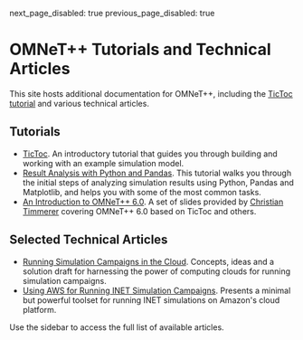 next_page_disabled: true
previous_page_disabled: true

# OMNeT++ Tutorials and Technical Articles

This site hosts additional documentation for OMNeT++, including the [TicToc
tutorial](tutorials/tictoc/index.md) and various technical articles.

## Tutorials

- [TicToc](tutorials/tictoc/index.md). An introductory tutorial that guides you
  through building and working with an example simulation model.
- [Result Analysis with Python and Pandas](tutorials/pandas/index.md). This
  tutorial walks you through the initial steps of analyzing simulation results
  using Python, Pandas and Matplotlib, and helps you with some of the most
  common tasks.
- [An Introduction to OMNeT++ 6.0](https://www.slideshare.net/christian.timmerer/an-introduction-to-omnet-60).
  A set of slides provided by [Christian Timmerer](https://multimediacommunication.blogspot.com/)
  covering OMNeT++ 6.0 based on TicToc and others.

## Selected Technical Articles

- [Running Simulation Campaigns in the Cloud](tutorials/cloud/index.md).
  Concepts, ideas and a solution draft for harnessing the power of computing
  clouds for running simulation campaigns.
- [Using AWS for Running INET Simulation Campaigns](tutorials/swarm/index.md). Presents
  a minimal but powerful toolset for running INET simulations on Amazon's cloud
  platform.

Use the sidebar to access the full list of available articles.
